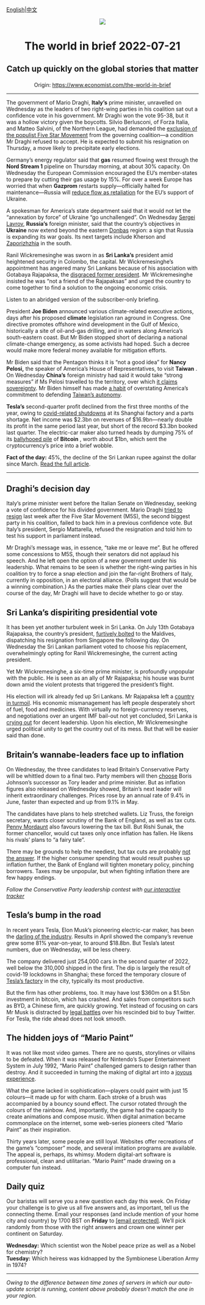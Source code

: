 [English](https://github.com/arielherself/espresso/blob/main/README.md)|[中文](https://github-com.translate.goog/arielherself/espresso/blob/main/README.md?_x_tr_sl=en&_x_tr_tl=zh-CN&_x_tr_hl=zh-CN&_x_tr_pto=wapp)

<div align="center"><img src="https://cdn.static-economist.com/sites/all/themes/econfinal/images/svg/logo.svg" align-center /></div>

# <p align="center">The world in brief 2022-07-21</p>

## <p align="center">Catch up quickly on the global stories that matter</p>

<p align="center">Origin: <a href="https://www.economist.com/the-world-in-brief">https://www.economist.com/the-world-in-brief</a><hr>

The government of Mario Draghi, **Italy’s** prime minister, unravelled on Wednesday as the leaders of two right-wing parties in his coalition sat out a confidence vote in his government. Mr Draghi won the vote 95-38, but it was a hollow victory given the boycotts. Silvio Berlusconi, of Forza Italia, and Matteo Salvini, of the Northern League, had demanded the [exclusion of the populist Five Star Movement](https://www.economist.com/europe/2022/07/14/mario-draghi-italys-prime-minister-tries-and-fails-to-resign) from the governing coalition—a condition Mr Draghi refused to accept. He is expected to submit his resignation on Thursday, a move likely to precipitate early elections.

Germany’s energy regulator said that **gas** resumed flowing west through the **Nord Stream 1** pipeline on Thursday morning, at about 30% capacity. On Wednesday the European Commission encouraged the EU’s member-states to prepare by cutting their gas usage by 15%. For over a week Europe has worried that when **Gazprom** restarts supply—officially halted for maintenance—Russia will [reduce flow as retaliation](https://www.economist.com/europe/2022/07/11/europe-is-preparing-for-russian-gas-to-be-cut-off-this-winter) for the EU’s support of Ukraine.

A spokesman for America’s state department said that it would not let the “annexation by force” of Ukraine “go unchallenged”. On Wednesday [Sergei Lavrov](https://www.economist.com/the-economist-explains/2022/02/12/the-beastly-history-of-diplomatic-insults), **Russia’s** foreign minister, said that the country’s objectives in **Ukraine** now extend beyond the eastern [Donbas](https://www.economist.com/the-economist-explains/2022/02/15/why-donetsk-and-luhansk-are-at-the-heart-of-the-ukraine-crisis) region: a sign that Russia is expanding its war goals. Its next targets include Kherson and [Zaporizhzhia](https://www.economist.com/europe/2022/03/04/europes-largest-nuclear-plant-shuts-down-after-a-russian-attack) in the south.

Ranil Wickremesinghe was sworn in as **Sri Lanka’s** president amid heightened security in Colombo, the capital. Mr Wickremesinghe’s appointment has angered many Sri Lankans because of his association with Gotabaya Rajapaksa, the [disgraced former president](https://www.economist.com/asia/2022/07/13/sri-lankas-president-flees-leaving-the-country-in-chaos). Mr Wickremesinghe insisted he was “not a friend of the Rajapaksas” and urged the country to come together to find a solution to the ongoing economic crisis. 

Listen to an abridged version of the subscriber-only briefing.

President **Joe Biden** announced various climate-related executive actions, days after his proposed **climate** legislation ran aground in Congress. One directive promotes offshore wind development in the Gulf of Mexico, historically a site of oil-and-gas drilling, and in waters along America’s south-eastern coast. But Mr Biden stopped short of declaring a national climate-change emergency, as some activists had hoped. Such a decree would make more federal money available for mitigation efforts.

Mr Biden said that the Pentagon thinks it is “not a good idea” for **Nancy Pelosi,** the speaker of America’s House of Representatives, to visit **Taiwan** . On Wednesday **China’s** foreign ministry had said it would take “strong measures” if Ms Pelosi travelled to the territory, over which [it claims sovereignty](https://www.economist.com/the-economist-reads/2022/06/28/our-former-asia-columnist-on-what-to-read-to-grasp-the-looming-crisis-in-taiwan). Mr Biden himself has made [a habit](https://www.economist.com/the-economist-explains/2022/05/23/what-is-americas-policy-of-strategic-ambiguity-over-taiwan) of overstating America’s commitment to defending [Taiwan’s autonomy](https://www.economist.com/china/2022/06/23/america-and-china-spar-over-the-taiwan-strait).

 **Tesla’s** second-quarter profit declined from the first three months of the year, owing to [covid-related shutdowns](https://www.economist.com/business/what-shanghai-lockdowns-mean-for-china-inc/21808450) at its Shanghai factory and a parts shortage. Net income was $2.3bn on revenues of $16.9bn—nearly double its profit in the same period last year, but short of the record $3.3bn booked last quarter. The electric-car maker also turned heads by dumping 75% of its [ballyhooed pile](https://www.economist.com/finance-and-economics/2021/02/20/bitcoin-crosses-50000) of **Bitcoin** , worth about $1bn, which sent the cryptocurrency’s price into a brief wobble.

 **Fact of the day:** 45%, the decline of the Sri Lankan rupee against the dollar since March. [Read the full article](https://www.economist.com/the-economist-explains/2022/07/19/why-is-sri-lanka-in-turmoil).

----------

## Draghi’s decision day

Italy’s prime minister went before the Italian Senate on Wednesday, seeking a vote of confidence for his divided government. Mario Draghi [tried to resign](https://www.economist.com/europe/2022/07/14/mario-draghi-italys-prime-minister-tries-and-fails-to-resign) last week after the Five Star Movement (M5S), the second biggest party in his coalition, failed to back him in a previous confidence vote. But Italy’s president, Sergio Mattarella, refused the resignation and told him to test his support in parliament instead.

Mr Draghi’s message was, in essence, “take me or leave me”. But he offered some concessions to M5S, though their senators did not applaud his speech. And he left open the option of a new government under his leadership. What remains to be seen is whether the right-wing parties in his coalition try to force a snap election and join the far-right Brothers of Italy, currently in opposition, in an electoral alliance. (Polls suggest that would be a winning combination.) As the parties make their plans clear over the course of the day, Mr Draghi will have to decide whether to go or stay.

## Sri Lanka’s dispiriting presidential vote

It has been yet another turbulent week in Sri Lanka. On July 13th Gotabaya Rajapaksa, the country’s president, [furtively bolted](https://www.economist.com/asia/2022/07/13/sri-lankas-president-flees-leaving-the-country-in-chaos) to the Maldives, dispatching his resignation from Singapore the following day. On Wednesday the Sri Lankan parliament voted to choose his replacement, overwhelmingly opting for Ranil Wickremesinghe, the current acting president. 

Yet Mr Wickremesinghe, a six-time prime minister, is profoundly unpopular with the public. He is seen as an ally of Mr Rajapaksa; his house was burnt down amid the violent protests that triggered the president’s flight.

His election will irk already fed up Sri Lankans. Mr Rajapaksa left a [country in turmoil](https://www.economist.com/the-economist-explains/2022/07/19/why-is-sri-lanka-in-turmoil). His economic mismanagement has left people desperately short of fuel, food and medicines. With virtually no foreign-currency reserves, and negotiations over an urgent IMF bail-out not yet concluded, Sri Lanka is [crying out](https://www.economist.com/asia/2022/05/14/sri-lanka-has-no-money-and-no-government-what-now) for decent leadership. Upon his election, Mr Wickremesinghe urged political unity to get the country out of its mess. But that will be easier said than done.

## Britain’s wannabe-leaders face up to inflation

On Wednesday, the three candidates to lead Britain’s Conservative Party will be whittled down to a final two. Party members will then [choose](https://www.economist.com/the-economist-explains/2022/07/07/how-does-britains-conservative-party-choose-a-new-leader) Boris Johnson’s successor as Tory leader and prime minister. But as inflation figures also released on Wednesday showed, Britain’s next leader will inherit extraordinary challenges. Prices rose by an annual rate of 9.4% in June, faster than expected and up from 9.1% in May.

The candidates have plans to help stretched wallets. Liz Truss, the foreign secretary, wants closer scrutiny of the Bank of England, as well as tax cuts. [Penny Mordaunt](https://www.economist.com/the-economist-explains/2022/07/15/who-is-penny-mordaunt) also favours lowering the tax bill. But Rishi Sunak, the former chancellor, would cut taxes only once inflation has fallen. He likens his rivals’ plans to “a fairy tale”.

There may be grounds to help the neediest, but tax cuts are probably [not the answer](https://www.economist.com/leaders/2022/07/13/britains-conservatives-seem-oblivious-to-the-coming-budget-crunch). If the higher consumer spending that would result pushes up inflation further, the Bank of England will tighten monetary policy, pinching borrowers. Taxes may be unpopular, but when fighting inflation there are few happy endings.

<em>Follow the Conservative Party leadership contest with </em>[<em>our interactive tracker</em>](https://www.economist.com/interactive/2022/07/12/the-race-to-become-britains-next-pm)

## Tesla’s bump in the road

In recent years Tesla, Elon Musk’s pioneering electric-car maker, has been the [darling of the industry](https://www.economist.com/graphic-detail/2022/06/02/the-electric-vehicle-revolution-is-not-happening-fast-enough). Results in April showed the company’s revenue grew some 81% year-on-year, to around $18.8bn. But Tesla’s latest numbers, due on Wednesday, will be less cheery.

The company delivered just 254,000 cars in the second quarter of 2022, well below the 310,000 shipped in the first. The dip is largely the result of covid-19 lockdowns in Shanghai; these forced the temporary closure of [Tesla’s factory](https://www.economist.com/business/2021/04/29/the-magical-realism-of-tesla) in the city, typically its most productive. 

But the firm has other problems, too. It may have lost $360m on a $1.5bn investment in bitcoin, which has crashed. And sales from competitors such as BYD, a Chinese firm, are quickly growing. Yet instead of focusing on cars Mr Musk is distracted by [legal battles](https://www.economist.com/business/2022/07/11/with-or-without-elon-musk-twitter-is-overdue-a-shake-up) over his rescinded bid to buy Twitter. For Tesla, the ride ahead does not look smooth.

## The hidden joys of “Mario Paint”

It was not like most video games. There are no quests, storylines or villains to be defeated. When it was released for Nintendo’s Super Entertainment System in July 1992, “Mario Paint” challenged gamers to design rather than destroy. And it succeeded in turning the making of digital art into a [joyous experience](https://www.economist.com/culture/2022/07/14/mario-paint-inspired-a-generation-of-creative-geeks).

What the game lacked in sophistication—players could paint with just 15 colours—it made up for with charm. Each stroke of a brush was accompanied by a bouncy sound effect. The cursor rotated through the colours of the rainbow. And, importantly, the game had the capacity to create animations and compose music. When digital animation became commonplace on the internet, some web-series pioneers cited “Mario Paint” as their inspiration.

Thirty years later, some people are still loyal. Websites offer recreations of the game’s “composer” mode, and several imitation programs are available. The appeal is, perhaps, its whimsy. Modern digital-art software is professional, clean and utilitarian. “Mario Paint” made drawing on a computer fun instead.

## Daily quiz

Our baristas will serve you a new question each day this week. On Friday your challenge is to give us all five answers and, as important, tell us the connecting theme. Email your responses (and include mention of your home city and country) by 1700 BST on **Friday** to [<span class="__cf_email__" data-cfemail="e9b89c8093ac9a999b8c9a9a86a98c8a86878684809a9dc78a8684">[email&#160;protected]</span>](https://mail.google.com/mail/?view=cm&amp;fs=1&amp;tf=1&amp;to=QuizEspresso@economist.com). We’ll pick randomly from those with the right answers and crown one winner per continent on Saturday.

 **Wednesday:** Which scientist won the Nobel peace prize as well as a Nobel for chemistry?  
 **Tuesday:** Which heiress was kidnapped by the Symbionese Liberation Army in 1974?

----------

*Owing to the difference between time zones of servers in which our auto-update script is running, content above probably doesn't match the one in your region.*
